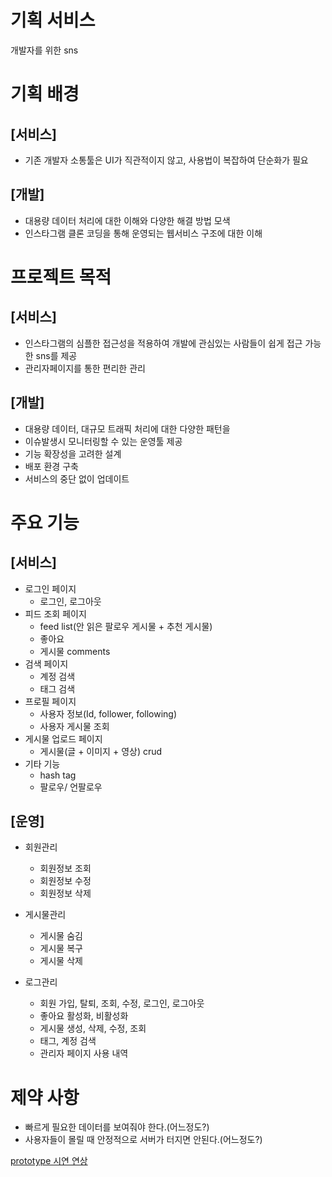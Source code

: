 # 기획 서비스
개발자를 위한 sns

# 기획 배경
## [서비스]
- 기존 개발자 소통툴은 UI가 직관적이지 않고, 사용법이 복잡하여 단순화가 필요
## [개발]
- 대용량 데이터 처리에 대한 이해와 다양한 해결 방법 모색
- 인스타그램 클론 코딩을 통해 운영되는 웹서비스 구조에 대한 이해

# 프로젝트 목적
## [서비스]
- 인스타그램의 심플한 접근성을 적용하여 개발에 관심있는 사람들이 쉽게 접근 가능한 sns를 제공
- 관리자페이지를 통한 편리한 관리
## [개발]
- 대용량 데이터, 대규모 트래픽 처리에 대한 다양한 패턴을
- 이슈발생시 모니터링할 수 있는 운영툴 제공
- 기능 확장성을 고려한 설계 
- 배포 환경 구축
- 서비스의 중단 없이 업데이트

# 주요 기능
## [서비스]
- 로그인 페이지
  * 로그인, 로그아웃
- 피드 조회 페이지
  * feed list(안 읽은 팔로우 게시물 + 추천 게시물)
  * 좋아요
  * 게시물 comments
- 검색 페이지
  * 계정 검색
  * 태그 검색
- 프로필 페이지
  * 사용자 정보(Id, follower, following)
  * 사용자 게시물 조회
- 게시물 업로드 페이지
  * 게시물(글 + 이미지 + 영상) crud
- 기타 기능
  * hash tag
  * 팔로우/ 언팔로우
  
## [운영]
- 회원관리
  * 회원정보 조회
  * 회원정보 수정
  * 회원정보 삭제
- 게시물관리
  * 게시물 숨김
  * 게시물 복구
  * 게시물 삭제

- 로그관리
  * 회원 가입, 탈퇴, 조회, 수정, 로그인, 로그아웃
  * 좋아요 활성화, 비활성화
  * 게시물 생성, 삭제, 수정, 조회
  * 태그, 계정 검색
  * 관리자 페이지 사용 내역

# 제약 사항
* 빠르게 필요한 데이터를 보여줘야 한다.(어느정도?)
* 사용자들이 몰릴 때 안정적으로 서버가 터지면 안된다.(어느정도?)


[prototype 시연 연상](https://www.youtube.com/watch?v=JLsy4DCfsiw)
